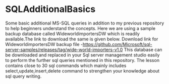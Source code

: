 # SQLAdditionalBasics
Some basic additional MS-SQL queries in addition to my previous repository to help beginners understand the concepts.
Here  we are using a sample backup database called WideworldimportersDW which is readily available.The link to download the same is given below.
Download link for WideworldimportersDW backup file -https://github.com/Microsoft/sql-server-samples/releases/tag/wide-world-importers-v1.0
This database can be downloaded and replaced in your Sql server management studio easily to perform the further sql queries mentioned in this repository.
The lesson contains close to 30 sql commands which mainly includes select,update,insert,delete command to strengthen your knowledge about sql query writing. 

